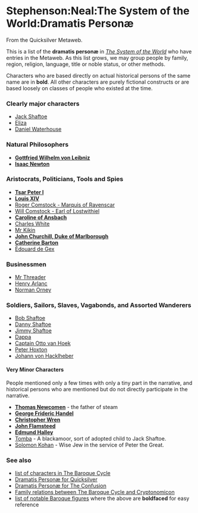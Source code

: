 
# Stephenson:Neal:The System of the World:Dramatis Personæ

From the Quicksilver Metaweb.


This is a list of the **dramatis personæ** in *[The System of the World](/the-system-of-the-world)* who have entries in the Metaweb. As this list grows, we may group people by family, region, religion, language, title or noble status, or other methods. 

Characters who are based directly on actual historical persons of the same name are in **bold**. All other characters are purely fictional constructs or are based loosely on classes of people who existed at the time.

### Clearly major characters


* [Jack Shaftoe](/stephenson-neal-quicksilver-jack-shaftoe)
* [Eliza](/stephenson-neal-quicksilver-eliza)
* [Daniel Waterhouse](/stephenson-neal-quicksilver-daniel-waterhouse)



### Natural Philosophers


* **[Gottfried Wilhelm von Leibniz](/gottfried-wilhelm-von-leibniz)**
* **[Isaac Newton](/isaac-newton)**


### Aristocrats, Politicians, Tools and Spies


* **[Tsar Peter I](/tsar-peter-i)**
* **[Louis XIV](/louis-xiv)**
* [Roger Comstock - Marquis of Ravenscar](/stephenson-neal-quicksilver-roger-comstock)
* [Will Comstock - Earl of Lostwithiel](/stephenson-neal-the-system-of-the-world-will-comstock)
* **[Caroline of Ansbach](/caroline-of-ansbach)**
* [Charles White](/stephenson-neal-the-confusion-charles-white)
* [Mr Kikin](/stephenson-neal-the-system-of-the-world-mr-kikin)
* **[John Churchill, Duke of Marlborough](/john-churchill-duke-of-marlborough)**
* **[Catherine Barton](/catherine-barton)**
* [Èdouard de Gex](/stephenson-neal-quicksilver-èdouard-de-gex)


### Businessmen


* [Mr Threader](/stephenson-neal-the-system-of-the-world-mr-threader)
* [Henry Arlanc](/stephenson-neal-the-system-of-the-world-henry-arlanc)
* [Norman Orney](/stephenson-neal-the-system-of-the-world-norman-orney)


### Soldiers, Sailors, Slaves, Vagabonds, and Assorted Wanderers


* [Bob Shaftoe](/stephenson-neal-quicksilver-bob-shaftoe)
* [Danny Shaftoe](/stephenson-neal-quicksilver-danny-shaftoe)
* [Jimmy Shaftoe](/stephenson-neal-quicksilver-jimmy-shaftoe)
* [Dappa](/dappa)
* [Captain Otto van Hoek](/stephenson-neal-quicksilver-captain-van-hoek)
* [Peter Hoxton](/stephenson-neal-the-system-of-the-world-peter-hoxton)
* [Johann von Hacklheber](/stephenson-neal-the-system-of-the-world-johann-von-hacklheber)


#### Very Minor Characters


People mentioned only a few times with only a tiny part in the narrative, and historical persons who are mentioned but do not directly participate in the narrative.

* **[Thomas Newcomen](/thomas-newcomen)** - the father of steam
* **[George Frideric Handel](/george-frideric-handel)**
* **[Christopher Wren](/christopher-wren)**
* **[John Flamsteed](/john-flamsteed)**
* **[Edmund Halley](/edmund-halley)**
* [Tomba](/tomba) - A blackamoor, sort of adopted child to Jack Shaftoe.
* [Solomon Kohan](/solomon-kohan) - Wise Jew in the service of Peter the Great.


### See also


* [list of characters in The Baroque Cycle](/list-of-characters-in-the-baroque-cycle)
* [Dramatis Personæ for Quicksilver](/stephenson-neal-quicksilver-list-of-people)
* [Dramatis Personæ for The Confusion](/stephenson-neal-the-confusion-dramatis-personæ)
* [Family relations between The Baroque Cycle and Cryptonomicon](/stephenson-neal-cryptonomicon-family-relationships)
* [list of notable Baroque figures](/list-of-notable-baroque-figures) where the above are **boldfaced** for easy reference
